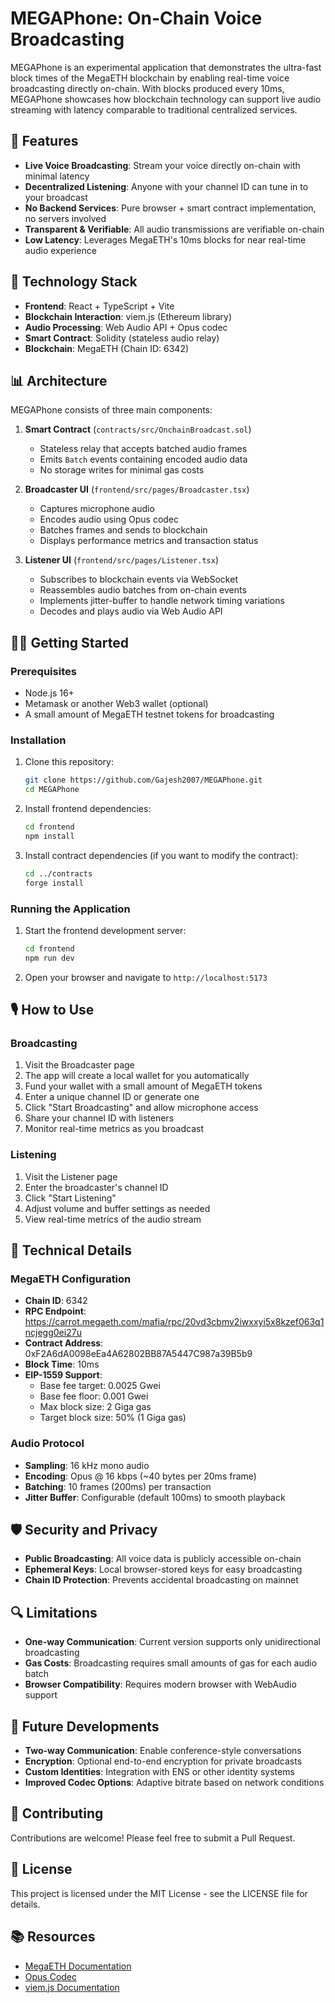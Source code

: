 # MEGAPhone: On-Chain Voice Broadcasting

MEGAPhone is an experimental application that demonstrates the ultra-fast block times of the MegaETH blockchain by enabling real-time voice broadcasting directly on-chain. With blocks produced every 10ms, MEGAPhone showcases how blockchain technology can support live audio streaming with latency comparable to traditional centralized services.

## 🚀 Features

- **Live Voice Broadcasting**: Stream your voice directly on-chain with minimal latency
- **Decentralized Listening**: Anyone with your channel ID can tune in to your broadcast
- **No Backend Services**: Pure browser + smart contract implementation, no servers involved
- **Transparent & Verifiable**: All audio transmissions are verifiable on-chain
- **Low Latency**: Leverages MegaETH's 10ms blocks for near real-time audio experience

## 🔧 Technology Stack

- **Frontend**: React + TypeScript + Vite
- **Blockchain Interaction**: viem.js (Ethereum library)
- **Audio Processing**: Web Audio API + Opus codec
- **Smart Contract**: Solidity (stateless audio relay)
- **Blockchain**: MegaETH (Chain ID: 6342)

## 📊 Architecture

MEGAPhone consists of three main components:

1. **Smart Contract** (`contracts/src/OnchainBroadcast.sol`)
   - Stateless relay that accepts batched audio frames
   - Emits `Batch` events containing encoded audio data
   - No storage writes for minimal gas costs

2. **Broadcaster UI** (`frontend/src/pages/Broadcaster.tsx`)
   - Captures microphone audio
   - Encodes audio using Opus codec
   - Batches frames and sends to blockchain
   - Displays performance metrics and transaction status

3. **Listener UI** (`frontend/src/pages/Listener.tsx`)
   - Subscribes to blockchain events via WebSocket
   - Reassembles audio batches from on-chain events
   - Implements jitter-buffer to handle network timing variations
   - Decodes and plays audio via Web Audio API

## 🏃‍♂️ Getting Started

### Prerequisites

- Node.js 16+
- Metamask or another Web3 wallet (optional)
- A small amount of MegaETH testnet tokens for broadcasting

### Installation

1. Clone this repository:
   ```bash
   git clone https://github.com/Gajesh2007/MEGAPhone.git
   cd MEGAPhone
   ```

2. Install frontend dependencies:
   ```bash
   cd frontend
   npm install
   ```

3. Install contract dependencies (if you want to modify the contract):
   ```bash
   cd ../contracts
   forge install
   ```

### Running the Application

1. Start the frontend development server:
   ```bash
   cd frontend
   npm run dev
   ```

2. Open your browser and navigate to `http://localhost:5173`

## 🎙️ How to Use

### Broadcasting

1. Visit the Broadcaster page
2. The app will create a local wallet for you automatically
3. Fund your wallet with a small amount of MegaETH tokens
4. Enter a unique channel ID or generate one
5. Click "Start Broadcasting" and allow microphone access
6. Share your channel ID with listeners
7. Monitor real-time metrics as you broadcast

### Listening

1. Visit the Listener page
2. Enter the broadcaster's channel ID
3. Click "Start Listening"
4. Adjust volume and buffer settings as needed
5. View real-time metrics of the audio stream

## 🧠 Technical Details

### MegaETH Configuration

- **Chain ID**: 6342
- **RPC Endpoint**: https://carrot.megaeth.com/mafia/rpc/20vd3cbmv2iwxxyi5x8kzef063q1ncjegg0ei27u
- **Contract Address**: 0xF2A6dA0098eEa4A62802BB87A5447C987a39B5b9
- **Block Time**: 10ms
- **EIP-1559 Support**:
  - Base fee target: 0.0025 Gwei
  - Base fee floor: 0.001 Gwei
  - Max block size: 2 Giga gas
  - Target block size: 50% (1 Giga gas)

### Audio Protocol

- **Sampling**: 16 kHz mono audio
- **Encoding**: Opus @ 16 kbps (~40 bytes per 20ms frame)
- **Batching**: 10 frames (200ms) per transaction
- **Jitter Buffer**: Configurable (default 100ms) to smooth playback

## 🛡️ Security and Privacy

- **Public Broadcasting**: All voice data is publicly accessible on-chain
- **Ephemeral Keys**: Local browser-stored keys for easy broadcasting
- **Chain ID Protection**: Prevents accidental broadcasting on mainnet

## 🔍 Limitations

- **One-way Communication**: Current version supports only unidirectional broadcasting
- **Gas Costs**: Broadcasting requires small amounts of gas for each audio batch
- **Browser Compatibility**: Requires modern browser with WebAudio support

## 🔮 Future Developments

- **Two-way Communication**: Enable conference-style conversations
- **Encryption**: Optional end-to-end encryption for private broadcasts
- **Custom Identities**: Integration with ENS or other identity systems
- **Improved Codec Options**: Adaptive bitrate based on network conditions

## 🤝 Contributing

Contributions are welcome! Please feel free to submit a Pull Request.

## 📄 License

This project is licensed under the MIT License - see the LICENSE file for details.

## 📚 Resources

- [MegaETH Documentation](https://megaeth.com)
- [Opus Codec](https://opus-codec.org/)
- [viem.js Documentation](https://viem.sh)
